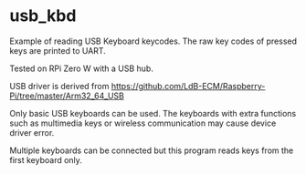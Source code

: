 # usb_kbd

Example of reading USB Keyboard keycodes.
The raw key codes of pressed keys are printed to UART.

Tested on RPi Zero W with a USB hub.

USB driver is derived from
https://github.com/LdB-ECM/Raspberry-Pi/tree/master/Arm32_64_USB

Only basic USB keyboards can be used. The keyboards with extra
functions such as multimedia keys or wireless communication may
cause device driver error.


Multiple keyboards can be connected but this program reads keys
from the first keyboard only.

